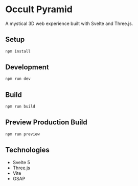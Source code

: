 # Occult Pyramid

A mystical 3D web experience built with Svelte and Three.js.

## Setup

```bash
npm install
```

## Development

```bash
npm run dev
```

## Build

```bash
npm run build
```

## Preview Production Build

```bash
npm run preview
```

## Technologies

- Svelte 5
- Three.js
- Vite
- GSAP
